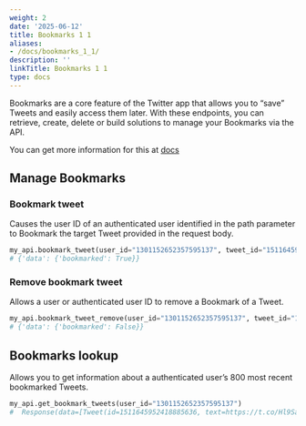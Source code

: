 ```yaml
---
weight: 2
date: '2025-06-12'
title: Bookmarks 1 1
aliases:
- /docs/bookmarks_1_1/
description: ''
linkTitle: Bookmarks 1 1
type: docs
---
```


Bookmarks are a core feature of the Twitter app that allows you to “save” Tweets and easily access them later. With these endpoints, you can retrieve, create, delete or build solutions to manage your Bookmarks via the API.  

You can get more information for this at [docs](https://developer.twitter.com/en/docs/twitter-api/tweets/bookmarks/introduction)

## Manage Bookmarks

### Bookmark tweet

Causes the user ID of an authenticated user identified in the path parameter to Bookmark the target Tweet provided in the request body.

```python
my_api.bookmark_tweet(user_id="1301152652357595137", tweet_id="1511645952418885636")
# {'data': {'bookmarked': True}}
```

### Remove bookmark tweet

Allows a user or authenticated user ID to remove a Bookmark of a Tweet.

```python
my_api.bookmark_tweet_remove(user_id="1301152652357595137", tweet_id="1511645952418885636")
# {'data': {'bookmarked': False}}
```

## Bookmarks lookup

Allows you to get information about a authenticated user’s 800 most recent bookmarked Tweets.

```python
my_api.get_bookmark_tweets(user_id="1301152652357595137")
#  Response(data=[Tweet(id=1511645952418885636, text=https://t.co/Hl9Sa0uP9W)])
```
